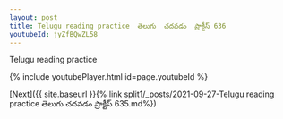 ```yaml
---
layout: post
title: Telugu reading practice  తెలుగు  చదవడం  ప్రాక్టీస్ 636
youtubeId: jyZfBQwZL58
---
```

 
 
Telugu reading practice
 
 
 
 
 


{% include youtubePlayer.html id=page.youtubeId %}
 
[Next]({{ site.baseurl }}{% link  split1/_posts/2021-09-27-Telugu reading practice  తెలుగు  చదవడం  ప్రాక్టీస్ 635.md%})
 
